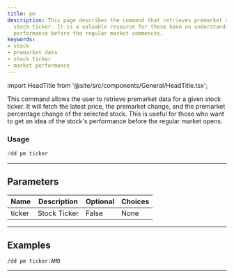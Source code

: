 ```yaml
---
title: pm
description: This page describes the command that retrieves premarket data for a given
  stock ticker. It is a valuable resource for those keen on understanding a stock's
  performance before the regular market commences.
keywords:
- stock
- premarket data
- stock ticker
- market performance
---
```


import HeadTitle from '@site/src/components/General/HeadTitle.tsx';

<HeadTitle title="duedilligence: pm - Discord Reference | OpenBB Bot Docs" />

This command allows the user to retrieve premarket data for a given stock ticker. It will fetch the latest price, the premarket change, and the premarket percentage change of the selected stock. This is useful for those who want to get an idea of the stock's performance before the regular market opens.

### Usage

```python wordwrap
/dd pm ticker
```

---

## Parameters

| Name | Description | Optional | Choices |
| ---- | ----------- | -------- | ------- |
| ticker | Stock Ticker | False | None |


---

## Examples

```
/dd pm ticker:AMD
```
---
